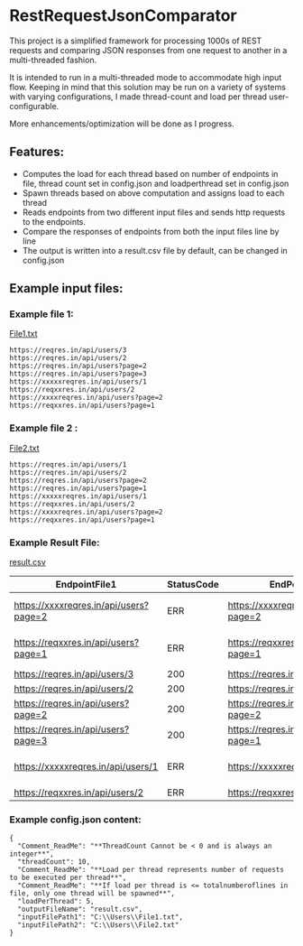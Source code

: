 
# RestRequestJsonComparator

This project is a simplified framework for processing 1000s of REST requests and comparing JSON responses from one request to another in a multi-threaded fashion.

It is intended to run in a multi-threaded mode to accommodate high input flow. Keeping in mind that this solution may be run on a variety of systems with varying configurations, I made thread-count and load per thread user-configurable.

More enhancements/optimization will be done as I progress.

## Features:

- Computes the load for each thread based on number of endpoints in file, thread count set in config.json and loadperthread set in config.json
- Spawn threads based on above computation and assigns load to each thread
- Reads endpoints from two different input files and sends http requests to the endpoints.
- Compare the responses of endpoints from both the input files line by line
- The output is written into a result.csv file by default, can be changed in config.json

## Example input files:

### Example file 1:

[File1.txt](https://github.com/raghavendraanegundi/RestRequestJsonComparator/files/7229572/File1.txt)

    https://reqres.in/api/users/3
    https://reqres.in/api/users/2
    https://reqres.in/api/users?page=2
    https://reqres.in/api/users?page=3
    https://xxxxxreqres.in/api/users/1
    https://reqxxres.in/api/users/2
    https://xxxxreqres.in/api/users?page=2
    https://reqxxres.in/api/users?page=1



### Example file 2 :

[File2.txt](https://github.com/raghavendraanegundi/RestRequestJsonComparator/files/7229575/File2.txt)

    https://reqres.in/api/users/1
    https://reqres.in/api/users/2
    https://reqres.in/api/users?page=2
    https://reqres.in/api/users?page=1
    https://xxxxxreqres.in/api/users/1
    https://reqxxres.in/api/users/2
    https://xxxxreqres.in/api/users?page=2
    https://reqxxres.in/api/users?page=1

### Example Result File:

[result.csv](https://github.com/raghavendraanegundi/RestRequestJsonComparator/files/7229576/result.csv)

|EndpointFile1                         |StatusCode|EndPointFile2                         |StatusCode|TestStatus|Add_Info                              |
|--------------------------------------|----------|--------------------------------------|----------|----------|--------------------------------------|
|https://xxxxreqres.in/api/users?page=2|ERR       |https://xxxxreqres.in/api/users?page=2|ERR       |Error     |No such host is known (xxxxreqres.in) |
|https://reqxxres.in/api/users?page=1  |ERR       |https://reqxxres.in/api/users?page=1  |ERR       |Error     |No such host is known (reqxxres.in)   |
|https://reqres.in/api/users/3         |200       |https://reqres.in/api/users/1         |200       |NOT_EQUALS|                                      |
|https://reqres.in/api/users/2         |200       |https://reqres.in/api/users/2         |200       |EQUALS    |                                      |
|https://reqres.in/api/users?page=2    |200       |https://reqres.in/api/users?page=2    |200       |EQUALS    |                                      |
|https://reqres.in/api/users?page=3    |200       |https://reqres.in/api/users?page=1    |200       |NOT_EQUALS|                                      |
|https://xxxxxreqres.in/api/users/1    |ERR       |https://xxxxxreqres.in/api/users/1    |ERR       |Error     |No such host is known (xxxxxreqres.in)|
|https://reqxxres.in/api/users/2       |ERR       |https://reqxxres.in/api/users/2       |ERR       |Error     |reqxxres.in                           |

### Example config.json content:

    {
      "Comment_ReadMe": "**ThreadCount Cannot be < 0 and is always an integer**",
      "threadCount": 10,
      "Comment_ReadMe": "**Load per thread represents number of requests to be executed per thread**",
      "Comment_ReadMe": "**If load per thread is <= totalnumberoflines in file, only one thread will be spawned**",
      "loadPerThread": 5,
      "outputFileName": "result.csv",
      "inputFilePath1": "C:\\Users\\File1.txt",
      "inputFilePath2": "C:\\Users\\File2.txt"
    }




